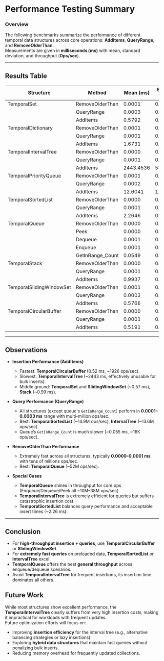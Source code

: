 # Performance Testing Summary

### Overview
The following benchmarks summarize the performance of different temporal data structures across core operations: **AddItems**, **QueryRange**, and **RemoveOlderThan**.  
Measurements are given in **milliseconds (ms)** with mean, standard deviation, and throughput (**Ops/sec**).

---

## Results Table

| Structure                        | Method          | Mean (ms) | StdDev (ms) | Min (ms) | Max (ms) | Ops/sec   |
|----------------------------------|-----------------|-----------|-------------|----------|----------|-----------|
| TemporalSet                      | RemoveOlderThan | 0.0001    | 0.0000      | 0.0001   | 0.0001   | 10,088,315 |
|                                  | QueryRange      | 0.0003    | 0.0000      | 0.0003   | 0.0003   | 3,485,457 |
|                                  | AddItems        | 0.5792    | 0.0128      | 0.5647   | 0.6089   | 1,727     |
| TemporalDictionary               | RemoveOlderThan | 0.0001    | 0.0000      | 0.0001   | 0.0001   | 9,367,346 |
|                                  | QueryRange      | 0.0001    | 0.0000      | 0.0001   | 0.0001   | 7,432,042 |
|                                  | AddItems        | 1.6731    | 0.1748      | 1.3152   | 2.1704   | 598       |
| TemporalIntervalTree             | RemoveOlderThan | 0.0000    | 0.0000      | 0.0000   | 0.0000   | 24,948,475 |
|                                  | QueryRange      | 0.0001    | 0.0000      | 0.0001   | 0.0001   | 13,605,101 |
|                                  | AddItems        | 2443.4536 | 53.5131     | 2370.1983| 2551.2699| ~0        |
| TemporalPriorityQueue            | RemoveOlderThan | 0.0001    | 0.0000      | 0.0001   | 0.0001   | 16,547,903 |
|                                  | QueryRange      | 0.0002    | 0.0000      | 0.0002   | 0.0002   | 5,643,250 |
|                                  | AddItems        | 12.6041   | 1.3750      | 9.1438   | 15.4882  | 79        |
| TemporalSortedList               | RemoveOlderThan | 0.0000    | 0.0000      | 0.0000   | 0.0000   | 25,098,313 |
|                                  | QueryRange      | 0.0001    | 0.0000      | 0.0001   | 0.0001   | 14,948,315 |
|                                  | AddItems        | 2.2646    | 0.0678      | 2.1107   | 2.3872   | 442       |
| TemporalQueue                    | RemoveOlderThan | 0.0000    | 0.0000      | 0.0000   | 0.0000   | 52,303,999 |
|                                  | Peek            | 0.0000    | 0.0000      | 0.0000   | 0.0000   | 37,989,558 |
|                                  | Dequeue         | 0.0001    | 0.0000      | 0.0001   | 0.0001   | 12,602,093 |
|                                  | Enqueue         | 0.0001    | 0.0000      | 0.0001   | 0.0001   | 10,098,160 |
|                                  | GetInRange_Count| 0.0549    | 0.0010      | 0.0533   | 0.0568   | 18,206    |
| TemporalStack                    | RemoveOlderThan | 0.0000    | 0.0000      | 0.0000   | 0.0000   | 23,321,482 |
|                                  | QueryRange      | 0.0001    | 0.0000      | 0.0001   | 0.0001   | 13,229,459 |
|                                  | AddItems        | 0.9937    | 0.0111      | 0.9798   | 1.0101   | 1,006     |
| TemporalSlidingWindowSet         | RemoveOlderThan | 0.0001    | 0.0000      | 0.0001   | 0.0001   | 10,050,340 |
|                                  | QueryRange      | 0.0003    | 0.0000      | 0.0003   | 0.0003   | 3,543,217 |
|                                  | AddItems        | 0.5766    | 0.0068      | 0.5665   | 0.5884   | 1,734     |
| TemporalCircularBuffer           | RemoveOlderThan | 0.0000    | 0.0000      | 0.0000   | 0.0000   | 23,390,374 |
|                                  | QueryRange      | 0.0001    | 0.0000      | 0.0001   | 0.0001   | 13,456,901 |
|                                  | AddItems        | 0.5191    | 0.0065      | 0.5105   | 0.5331   | 1,926     |

---

## Observations

- **Insertion Performance (AddItems)**  
  - Fastest: **TemporalCircularBuffer** (0.52 ms, ~1926 ops/sec).  
  - Slowest: **TemporalIntervalTree** (~2443 ms, effectively unusable for bulk inserts).  
  - Middle ground: **TemporalSet** and **SlidingWindowSet** (~0.57 ms), **Stack** (~0.99 ms).

- **Query Performance (QueryRange)**  
  - All structures (except queue's `GetInRange_Count`) perform in **0.0001–0.0003 ms** range with multi-million ops/sec.  
  - Best: **TemporalSortedList** (~14.9M ops/sec), **IntervalTree** (~13.6M ops/sec).  
  - Queue’s `GetInRange_Count` is much slower (~0.055 ms, ~18K ops/sec).

- **RemoveOlderThan Performance**  
  - Extremely fast across all structures, typically **0.0000–0.0001 ms** with tens of millions ops/sec.  
  - Best: **TemporalQueue** (~52M ops/sec).

- **Special Cases**  
  - **TemporalQueue** shines in throughput for core ops (Enqueue/Dequeue/Peek all ~10M–38M ops/sec).  
  - **TemporalIntervalTree** is extremely efficient for queries but suffers catastrophic insertion cost.  
  - **TemporalSortedList** balances query performance and acceptable insert times (~2.26 ms).

---

## Conclusion

- For **high-throughput insertion + queries**, use **TemporalCircularBuffer** or **SlidingWindowSet**.  
- For **extremely fast queries** on preloaded data, **TemporalSortedList** or **IntervalTree** excel.  
- **TemporalQueue** offers the best **general throughput** across enqueue/dequeue scenarios.  
- Avoid **TemporalIntervalTree** for frequent insertions, its insertion time dominates all others.

## Future Work

While most structures show excellent performance, the **TemporalIntervalTree** clearly suffers from very high insertion costs, making it impractical for workloads with frequent updates.  
Future optimization efforts will focus on:

- Improving **insertion efficiency** for the interval tree (e.g., alternative balancing strategies or lazy insertions).  
- Exploring **hybrid data structures** that maintain fast queries without penalizing bulk inserts.  
- Reducing memory overhead for frequently updated collections.  